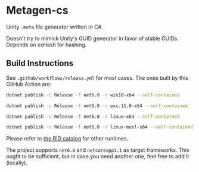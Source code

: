 # Metagen-cs

Unity `.meta` file generator written in C#.

Doesn't try to mimick Unity's GUID generator in favor of stable GUIDs.
Depends on xxHash for hashing.

## Build Instructions

See `.github/workflows/release.yml` for most cases. The ones built by this GitHub Action are:

```bash
dotnet publish -c Release -f net6.0 -r win10-x64 --self-contained
```

```bash
dotnet publish -c Release -f net6.0 -r osx.11.0-x64 --self-contained
```

```bash
dotnet publish -c Release -f net6.0 -r linux-x64 --self-contained
```

```bash
dotnet publish -c Release -f net6.0 -r linux-musl-x64 --self-contained
```

Please refer to [the RID catalog](https://docs.microsoft.com/en-us/dotnet/core/rid-catalog) for other runtimes.

The project supports `net6.0` and `netcoreapp3.1` as target frameworks.
This ought to be sufficient, but in case you need another one, feel free to add it (locally).
